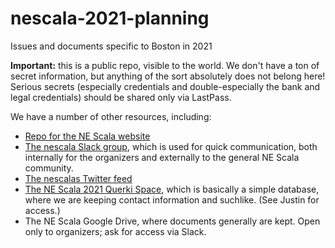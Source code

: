 # nescala-2021-planning
Issues and documents specific to Boston in 2021

**Important:** this is a public repo, visible to the world. We don't have a ton of secret information, but anything of the sort absolutely does not belong here! Serious secrets (especially credentials and double-especially the bank and legal credentials) should be shared only via LastPass.

We have a number of other resources, including:

- [Repo for the NE Scala website](https://github.com/nescalas/nescalas.github.io)
- [The nescala Slack group](https://nescala.slack.com/), which is used for quick communication, both internally for the organizers and externally to the general NE Scala community.
- [The nescalas Twitter feed](https://twitter.com/nescalas)
- [The NE Scala 2021 Querki Space](https://querki.net/u/jducoeur/ne-scala-2021/), which is basically a simple database, where we are keeping contact information and suchlike. (See Justin for access.)
- The NE Scala Google Drive, where documents generally are kept. Open only to organizers; ask for access via Slack.
